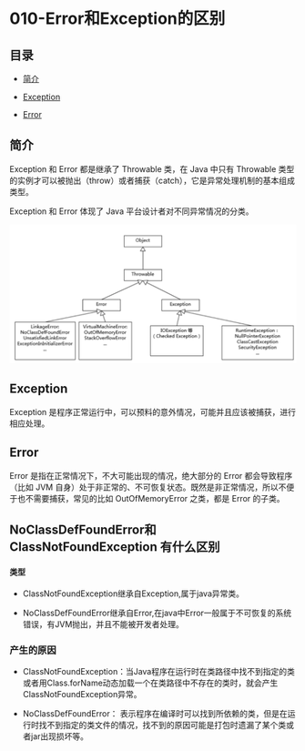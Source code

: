 # 010-Error和Exception的区别

## 目录

- [简介](#简介)

- [Exception](#Exception)

- [Error](#Error)


## 简介

Exception 和 Error 都是继承了 Throwable 类，在 Java 中只有 Throwable 类型的实例才可以被抛出（throw）或者捕获（catch），它是异常处理机制的基本组成类型。

Exception 和 Error 体现了 Java 平台设计者对不同异常情况的分类。

![image-20201129214820894](../../assets/image-20201129214820894.png)

## Exception

Exception 是程序正常运行中，可以预料的意外情况，可能并且应该被捕获，进行相应处理。

## Error

Error 是指在正常情况下，不大可能出现的情况，绝大部分的 Error 都会导致程序（比如 JVM 自身）处于非正常的、不可恢复状态。既然是非正常情况，所以不便于也不需要捕获，常见的比如 OutOfMemoryError 之类，都是 Error 的子类。

## NoClassDefFoundError和 ClassNotFoundException 有什么区别

#### 类型

- ClassNotFoundException继承自Exception,属于java异常类。

- NoClassDefFoundError继承自Error,在java中Error一般属于不可恢复的系统错误，有JVM抛出，并且不能被开发者处理。

### 产生的原因

- ClassNotFoundException：当Java程序在运行时在类路径中找不到指定的类或者用Class.forName动态加载一个在类路径中不存在的类时，就会产生ClassNotFoundException异常。

- NoClassDefFoundError： 表示程序在编译时可以找到所依赖的类，但是在运行时找不到指定的类文件的情况，找不到的原因可能是打包时遗漏了某个类或者jar出现损坏等。

